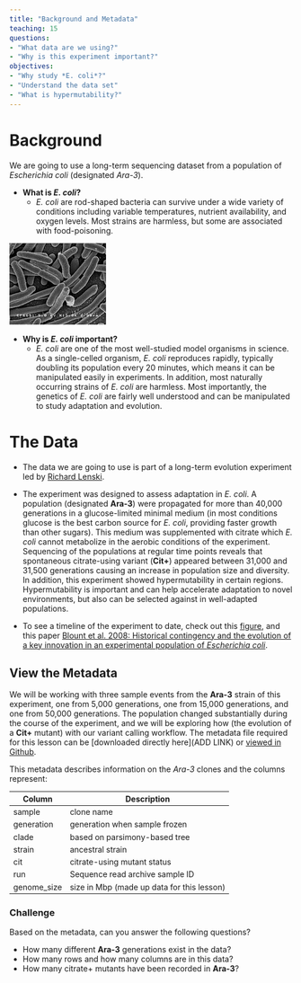 ```yaml
---
title: "Background and Metadata"
teaching: 15
questions:
- "What data are we using?"
- "Why is this experiment important?"
objectives:
- "Why study *E. coli*?"
- "Understand the data set"
- "What is hypermutability?"
---
```


# Background

We are going to use a long-term sequencing dataset from a population of *Escherichia coli* (designated *Ara-3*). 

 - **What is *E. coli*?**
    - *E. coli* are rod-shaped bacteria can survive under a wide variety of conditions including variable temperatures, nutrient availability, and oxygen levels. Most strains are harmless, but some are associated with food-poisoning. 
    
![ [Wikimedia](https://species.wikimedia.org/wiki/Escherichia_coli#/media/File:EscherichiaColi_NIAID.jpg) ](../img/172px-EscherichiaColi_NIAID.jpg)

<!-- https://species.wikimedia.org/wiki/Escherichia_coli#/media/File:EscherichiaColi_NIAID.jpg -->

 - **Why is *E. coli* important?**
    - *E. coli* are one of the most well-studied model organisms in science. As a single-celled organism, *E. coli* reproduces rapidly, typically doubling its population every 20 minutes, which means it can be manipulated easily in experiments. In addition, most naturally occurring strains of *E. coli* are harmless. Most importantly, the genetics of *E. coli* are fairly well understood and can be manipulated to study adaptation and evolution.
    
# The Data

 - The data we are going to use is part of a long-term evolution experiment led by [Richard Lenski](https://en.wikipedia.org/wiki/E._coli_long-term_evolution_experiment).
 
 - The experiment was designed to assess adaptation in *E. coli*. A population (designated **Ara-3**) were propagated for more than 40,000 generations in a glucose-limited minimal medium (in most conditions glucose is the best carbon source for *E. coli*, providing faster growth than other sugars). This medium was supplemented with citrate which *E. coli* cannot metabolize in the aerobic conditions of the experiment. Sequencing of the populations at regular time points reveals that spontaneous citrate-using variant (**Cit+**) appeared between 31,000 and 31,500 generations causing an increase in population size and diversity. In addition, this experiment showed hypermutability in certain regions. Hypermutability is important and can help accelerate adaptation to novel environments, but also can be selected against in well-adapted populations.
 
 - To see a timeline of the experiment to date, check out this [figure](https://en.wikipedia.org/wiki/E._coli_long-term_evolution_experiment#/media/File:LTEE_Timeline_as_of_May_28,_2016.png), and this paper [Blount et al. 2008: Historical contingency and the evolution of a key innovation in an experimental population of *Escherichia coli*](http://www.pnas.org/content/105/23/7899).
 
 
## View the Metadata

We will be working with three sample events from the **Ara-3** strain of this experiment, one from 5,000 generations, one from 15,000 generations, and one from 50,000 generations. The population changed substantially during the course of the experiment, and we will be exploring how (the evolution of a **Cit+** mutant) with our variant calling workflow. The metadata file required for this lesson can be [downloaded directly here](ADD LINK) or [viewed in Github](./data/REPLACE.csv).

<!-- add link to metadat file above. Add text to state how it was downloaded (via ENA or otherwise. Best to include something that can be manipulated/filtered/subset for either shell or R demos.) See here for an example: https://raw.githubusercontent.com/datacarpentry/R-genomics/gh-pages/data/Ecoli_metadata.csv--> 

This metadata describes information on the *Ara-3* clones and the columns represent:

| Column           | Description                                |
|------------------|--------------------------------------------|
| sample           | clone name					|
| generation       | generation when sample frozen		|
| clade            | based on parsimony-based tree		|
| strain           | ancestral strain				|
| cit              | citrate-using mutant status		|
| run              | Sequence read archive sample ID		|
| genome_size      | size in Mbp (made up data for this lesson) |



### Challenge

Based on the metadata, can you answer the following questions?

* How many different **Ara-3** generations exist in the data?
* How many rows and how many columns are in this data?
* How many citrate+ mutants have been recorded in **Ara-3**?


<!-- can add some additional info relevant to interplay of hypermutability and Cit+ adaptations, but keep it simple for now -->

